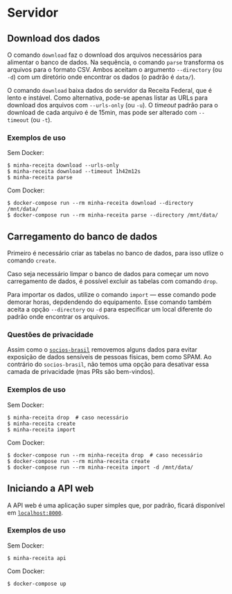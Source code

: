 # Servidor

## Download dos dados

O comando `download` faz o download dos arquivos necessários para alimentar o banco de dados. Na sequência, o comando `parse` transforma os arquivos para o formato CSV. Ambos aceitam o argumento `--directory` (ou `-d`) com um diretório onde encontrar os dados (o padrão é `data/`).

O comando `download` baixa dados do servidor da Receita Federal, que é lento e instável. Como alternativa, pode-se apenas listar as URLs para download dos arquivos com `--urls-only` (ou `-u`). O _timeout_ padrão para o download de cada arquivo é de 15min, mas pode ser alterado com `--timeout` (ou `-t`).

### Exemplos de uso

Sem Docker:

```console
$ minha-receita download --urls-only
$ minha-receita download --timeout 1h42m12s
$ minha-receita parse
```

Com Docker:

```console
$ docker-compose run --rm minha-receita download --directory /mnt/data/
$ docker-compose run --rm minha-receita parse --directory /mnt/data/
```

## Carregamento do banco de dados

Primeiro é necessário criar as tabelas no banco de dados, para isso utlize o comando `create`.

Caso seja necessário limpar o banco de dados para começar um novo carregamento de dados, é possível excluir as tabelas com comando `drop`.

Para importar os dados, utilize o comando `import` — esse comando pode demorar horas, depdendendo do equipamento. Esse comando também aceita a opção `--directory` ou `-d` para especificar um local diferente do padrão onde encontrar os arquivos.

### Questões de privacidade

Assim como o [`socios-brasil`](https://github.com/turicas/socios-brasil#privacidade) removemos alguns dados para evitar exposição de dados sensíveis de pessoas físicas, bem como SPAM. Ao contrário do `socios-brasil`, não temos uma opção para desativar essa camada de privacidade (mas PRs são bem-vindos).

### Exemplos de uso

Sem Docker:

```console
$ minha-receita drop  # caso necessário
$ minha-receita create
$ minha-receita import
```

Com Docker:

```console
$ docker-compose run --rm minha-receita drop  # caso necessário
$ docker-compose run --rm minha-receita create
$ docker-compose run --rm minha-receita import -d /mnt/data/
```

## Iniciando a API web

A API web é uma aplicação super simples que, por padrão, ficará disponível em [`localhost:8000`](http://localhost:8000).

### Exemplos de uso

Sem Docker:

```console
$ minha-receita api
```

Com Docker:

```console
$ docker-compose up
```
